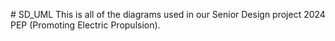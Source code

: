 #   S D _ U M L 
 This is all of the diagrams used in our Senior Design project 2024 PEP (Promoting Electric Propulsion).
 
